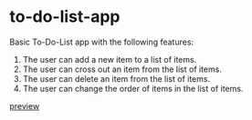 # to-do-list-app

Basic To-Do-List app with the following features:

1. The user can add a new item to a list of items.
2. The user can cross out an item from the list of items.
3. The user can delete an item from the list of items.
4. The user can change the order of items in the list of items.

[preview](https://github.com/VadymMakohon/to-do-list-app/assets/138728243/7829c3be-e7f1-45e8-b61b-48e7f1dc12cc)

